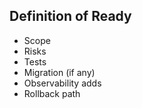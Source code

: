 ## Definition of Ready

- Scope
- Risks
- Tests
- Migration (if any)
- Observability adds
- Rollback path
